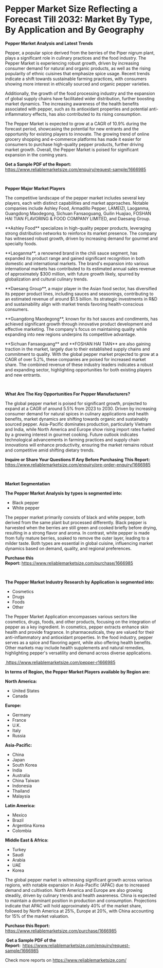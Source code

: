 <p><h1>Pepper Market Size Reflecting a Forecast Till 2032: Market By Type, By Application and By Geography</h1></p><p><strong>Pepper Market Analysis and Latest Trends</strong></p>
<p><p>Pepper, a popular spice derived from the berries of the Piper nigrum plant, plays a significant role in culinary practices and the food industry. The Pepper Market is experiencing robust growth, driven by increasing consumer demand for natural and organic products, as well as the rising popularity of ethnic cuisines that emphasize spice usage. Recent trends indicate a shift towards sustainable farming practices, with consumers showing more interest in ethically sourced and organic pepper varieties.</p><p>Additionally, the growth of the food processing industry and the expansion of global supply chains have facilitated wider distribution, further boosting market dynamics. The increasing awareness of the health benefits associated with pepper, such as its antioxidant properties and potential anti-inflammatory effects, has also contributed to its rising consumption. </p><p>The Pepper Market is expected to grow at a CAGR of 10.9% during the forecast period, showcasing the potential for new entrants and the opportunity for existing players to innovate. The growing trend of online grocery shopping and e-commerce platforms has made it easier for consumers to purchase high-quality pepper products, further driving market growth. Overall, the Pepper Market is poised for significant expansion in the coming years.</p></p>
<p><strong>Get a Sample PDF of the Report:&nbsp;</strong> <a href="https://www.reliablemarketsize.com/enquiry/request-sample/1666985?utm_campaign=3178&utm_medium=2&utm_source=Github&utm_content=ia&utm_term=06032025&utm_id=pepper">https://www.reliablemarketsize.com/enquiry/request-sample/1666985</a></p>
<p>&nbsp;</p>
<p><strong>Pepper Major Market Players</strong></p>
<p><p>The competitive landscape of the pepper market includes several key players, each with distinct capabilities and market approaches. Notable companies include Ashley Food, Armadillo Pepper, LAMEIZI, Laoganma, Guangdong Maodegong, Sichuan Fansaoguang, Guilin Huajiao, FOSHAN HAI TIAN FLAVORING & FOOD COMPANY LIMITED, and Daesang Group.</p><p>**Ashley Food** specializes in high-quality pepper products, leveraging strong distribution networks to reinforce its market presence. The company has witnessed robust growth, driven by increasing demand for gourmet and specialty foods.</p><p>**Laoganma**, a renowned brand in the chili sauce segment, has expanded its product range and gained significant recognition in both domestic and international markets. The brand's expansion into various international markets has contributed to its estimated annual sales revenue of approximately $300 million, with future growth likely, spurred by globalization and cultural culinary trends.</p><p>**Daesang Group**, a major player in the Asian food sector, has diversified its pepper product lines, including sauces and seasonings, contributing to an estimated revenue of around $1.5 billion. Its strategic investments in R&D and sustainability align with market trends favoring health-conscious consumers.</p><p>**Guangdong Maodegong**, known for its hot sauces and condiments, has achieved significant growth through innovative product development and effective marketing. The company's focus on maintaining quality while expanding into new regions underpins its competitive advantage.</p><p>**Sichuan Fansaoguang** and **FOSHAN HAI TIAN** are also gaining traction in the market, largely due to their established supply chains and commitment to quality. With the global pepper market projected to grow at a CAGR of over 5.2%, these companies are poised for increased market share. The combined revenue of these industry leaders indicates a robust and expanding sector, highlighting opportunities for both existing players and new entrants.</p></p>
<p>&nbsp;</p>
<p><strong>What Are The Key Opportunities For Pepper Manufacturers?</strong></p>
<p><p>The global pepper market is poised for significant growth, projected to expand at a CAGR of around 5.5% from 2023 to 2030. Driven by increasing consumer demand for natural spices in culinary applications and health benefits, market dynamics are shifting towards organic and sustainably sourced pepper. Asia-Pacific dominates production, particularly Vietnam and India, while North America and Europe show rising import rates fueled by a growing interest in gourmet cooking. Future outlook indicates technological advancements in farming practices and supply chain innovations will enhance productivity, ensuring the market remains robust and competitive amid shifting dietary trends.</p></p>
<p><strong>Inquire or Share Your Questions If Any Before Purchasing This Report:</strong> <a href="https://www.reliablemarketsize.com/enquiry/pre-order-enquiry/1666985?utm_campaign=3178&utm_medium=2&utm_source=Github&utm_content=ia&utm_term=06032025&utm_id=pepper">https://www.reliablemarketsize.com/enquiry/pre-order-enquiry/1666985</a></p>
<p>&nbsp;</p>
<p><strong>Market Segmentation</strong></p>
<p><strong>The Pepper Market Analysis by types is segmented into:</strong></p>
<p><ul><li>Black pepper</li><li>White pepper</li></ul></p>
<p><p>The pepper market primarily consists of black and white pepper, both derived from the same plant but processed differently. Black pepper is harvested when the berries are still green and cooked briefly before drying, resulting in a strong flavor and aroma. In contrast, white pepper is made from fully mature berries, soaked to remove the outer layer, leading to a milder taste. Both types are essential in global cuisine, influencing market dynamics based on demand, quality, and regional preferences.</p></p>
<p><strong>Purchase this Report:&nbsp;</strong><a href="https://www.reliablemarketsize.com/purchase/1666985?utm_campaign=3178&utm_medium=2&utm_source=Github&utm_content=ia&utm_term=06032025&utm_id=pepper">https://www.reliablemarketsize.com/purchase/1666985</a></p>
<p>&nbsp;</p>
<p><strong>The Pepper Market Industry Research by Application is segmented into:</strong></p>
<p><ul><li>Cosmetics</li><li>Drugs</li><li>Foods</li><li>Other</li></ul></p>
<p><p>The Pepper Market Application encompasses various sectors like cosmetics, drugs, foods, and other products, focusing on the integration of pepper as a key ingredient. In cosmetics, pepper extracts enhance skin health and provide fragrance. In pharmaceuticals, they are valued for their anti-inflammatory and antioxidant properties. In the food industry, pepper serves as a spice and flavoring agent, while also offering health benefits. Other markets may include health supplements and natural remedies, highlighting pepper's versatility and demand across diverse applications.</p></p>
<p><a href="https://www.reliablemarketsize.com/pepper-r1666985?utm_campaign=3178&utm_medium=2&utm_source=Github&utm_content=ia&utm_term=06032025&utm_id=pepper">&nbsp;https://www.reliablemarketsize.com/pepper-r1666985</a></p>
<p><strong>In terms of Region, the Pepper Market Players available by Region are:</strong></p>
<p>
    <p> <strong> North America: </strong>
        <ul>
            <li>United States</li>
            <li>Canada</li>
        </ul>
        </p> 
    <p> <strong> Europe: </strong>
        <ul>
            <li>Germany</li>
            <li>France</li>
            <li>U.K.</li>
            <li>Italy</li>
            <li>Russia</li>
        </ul>
        </p> 
    <p> <strong> Asia-Pacific: </strong>
        <ul>
            <li>China</li>
            <li>Japan</li>
            <li>South Korea</li>
            <li>India</li>
            <li>Australia</li>
            <li>China Taiwan</li>
            <li>Indonesia</li>
            <li>Thailand</li>
            <li>Malaysia</li>
        </ul>
        </p> 
    <p> <strong> Latin America: </strong>
        <ul>
            <li>Mexico</li>
            <li>Brazil</li>
            <li>Argentina Korea</li>
            <li>Colombia</li>
        </ul>
        </p> 
    <p> <strong> Middle East & Africa: </strong>
        <ul>
            <li>Turkey</li>
            <li>Saudi</li>
            <li>Arabia</li>
            <li>UAE</li>
            <li>Korea</li>
        </ul>
    </p>
    </p>
<p><p>The global pepper market is witnessing significant growth across various regions, with notable expansion in Asia-Pacific (APAC) due to increased demand and cultivation. North America and Europe are also growing steadily, driven by culinary trends and health awareness. China is expected to maintain a dominant position in production and consumption. Projections indicate that APAC will hold approximately 40% of the market share, followed by North America at 25%, Europe at 20%, with China accounting for 15% of the market valuation.</p></p>
<p><strong>Purchase this Report: </strong><a href="https://www.reliablemarketsize.com/purchase/1666985?utm_campaign=3178&utm_medium=2&utm_source=Github&utm_content=ia&utm_term=06032025&utm_id=pepper">https://www.reliablemarketsize.com/purchase/1666985</a></p>
<p>&nbsp;<strong>Get a Sample PDF of the Report:&nbsp;&nbsp;</strong><a href="https://www.reliablemarketsize.com/enquiry/request-sample/1666985?utm_campaign=3178&utm_medium=2&utm_source=Github&utm_content=ia&utm_term=06032025&utm_id=pepper">https://www.reliablemarketsize.com/enquiry/request-sample/1666985</a></p>
<p><strong></strong></p>
<p>Check more reports on <a href="https://www.reliablemarketsize.com/?utm_campaign=3178&utm_medium=2&utm_source=Github&utm_content=ia&utm_term=06032025&utm_id=pepper">https://www.reliablemarketsize.com/</a></p>